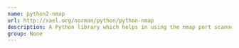 ```yaml
---
name: python2-nmap
url: http://xael.org/norman/python/python-nmap
description: A Python library which helps in using the nmap port scanner.
group: None
---
```

